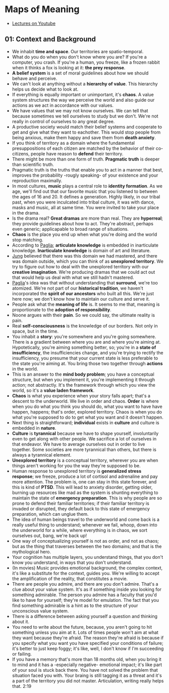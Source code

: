 # Maps of Meaning

* [Lectures on Youtube](https://www.youtube.com/watch?v=I8Xc2_FtpHI&list=PLSvU92BBjbcLH2oRiOlVexd3WBxO7XqYH)

## 01: Context and Background

* We inhabit **time and space**. Our territories are spatio-temporal.
* What do you do when you don't know where you are? If you're a computer, you crash. If you're a human, you freeze, like a frozen rabbit when it thinks a fox is looking at it: **the prey response**.
* **A belief system** is a set of moral guidelines about how we should behave and perceive.
* We can't look at anything without a **hierarchy of value**. This hierarchy helps us decide what to look at.
* If everything is equally important or unimportant, it's **chaos**. A value system structures the way we perceive the world and also guide our actions as we act in accordance with our values.
* We have values that we may not know ourselves. We can tell that because sometimes we tell ourselves to study but we don't. We're not really in control of ourselves to any great degree.
* A productive society would match their belief systems and cooperate to get and give what they want to eachother. This would stop people from being anxious, make them happy and save them from **death anxiety**.
* If you think of territory as a domain where the fundamental presuppositions of each citizen are matched by the behavior of their co-citizens, people have reason to **defend** their territory.
* There might be more than one form of truth. **Pragmatic truth** is deeper than scientific truth.
* Pragmatic truth is the truths that enable you to act in a manner that best, improves the probability -rougly speaking- of your existence and your reproduction maximally.
* In most cultures, **music** plays a central role to **identity formation**. As we age, we'll find out that our favorite music that you listened to between the ages of 16 and 20. It defines a generation. Highly likely, in our tribal past, when you were inculcated into tribal culture, it was with dance, masks and music, all at same time. You were invited to take your place in the drama.
* Is the drama real? **Great dramas** are more than real. They are **hyperreal**; they provide guidelines about how to act. They're abstract, perhaps even generic; applicapable to broad range of situations.
* **Chaos** is the place you end up when what you're doing and the world stop matching.
* According to [Paglia](https://en.wikipedia.org/wiki/Camille_Paglia); **articulate knowledge** is embedded in inarticulate knowledge. **Inarticulate knowledge** is domain of art and literature.
* [Jung](https://en.wikipedia.org/wiki/Carl_Jung) believed that there was this domain we had mastered, and there was domain outside, which you can think of as **unexplored territory**. We try to figure out how to deal with the unexplored territory with our **creative imagination**. We're producing dramas that we could act out that would help us deal with what we still hadn't mastered.
* [Paglia](https://en.wikipedia.org/wiki/Camille_Paglia)'s idea was that without understanding that **surround**, we're too atomized. We're not part of our **historical tradition**, we haven't incorporated the **spirit of our ancestors** who built all this. We're just here now; we don't know how to maintain our culture and serve it.
* People ask what the **meaning of life** is. It seems to me that, meaning is proportionate to the **adoption of responsibility**.
* Noone argues with their **pain**. So we could say, the ultimate reality is pain.
* Real **self-consciousness** is the knowledge of our borders. Not only in space, but in the time.
* You inhabit a **story**: you're somewhere and you're going somewhere. There is a gradient between where you are and where you're aiming at. Hypotetically, you're aiming something better, so; you're in a **state of insufficiency**, the insufficiencies change, and you're trying to rectify the insufficiency, you presume that your current state is less preferable to the state you're aiming at. You bring those two together through  **actions** in the world.
* This is an answer to the **mind body problem**; you have a conceptual structure, but when you implement it, you're implementing it through action; not abstractly. It's the framework through which you view the world, so it's a **value laden framework**.
* **Chaos** is what you experience when your story falls apart; that's a descent to the underworld. We live in order and chaos. **Order** is where when you do what you think you should do, what you want to have have happen, happens; that's order, explored territory. Chaos is when you do what you're supposed to do to get what you want and it doesn't happen.
* Next thing is straightforward; **individual** exists in **culture** and culture is embedded in **nature**.
* **Culture** is **tyrannical** because we have to shape yourself, involuntarily even to get along with other people. We sacrifice a lot of ourselves in that endeavor. We have to average ourselves out in order to live together. Some societies are more tyrannical than others, but there is always a tyrannical element.
* **Unexplored territory** is a conceptual territory, wherever you are when things aren't working for you the way they're supposed to be.
* Human response to unexplored territory is **generalized stress response**; we freeze, produce a lot of cortisol and adrenaline and pay more attention. The problem is, one can stay in this state forever, and this is kind of **PTSD**. This will lead to anxiety disorder, getting older, burning up resources like mad as the system is shunting everything to maintain the state of **emergency preparation**. This is why people are so prone to defend their familiar territories; if their familiar territory is invaded or disrupted, they default back to this state of emergency preparation, which can unglue them.
* The idea of human beings travel to the underworld and come back is a really useful thing to understand; whenever we fail, whoop, down into the underworld for a while, where everything is in chaos, we sort ourselves out, bang, we're back up!
* One way of conceptualizing yourself is not as order, and not as chaos; but as the thing that traverses between the two domains; and that is the mythological hero.
* Your cognition has multiple layers, you understand things, that you don't know you understand, in ways that you don't understand.
* (In movies) Music provides emotional background, the complex context, it's like a substitute for the context, guides you. We're willing to accept the amplification of the reality, that constitutes a movie.
* There are people you admire, and there are you don't admire. That's a clue about your value system. It's as if something inside you looking for something admirable. The person you admire has a faculty that you'd like to have for yourself; they're model for emulation. The fact that you find something admirable is a hint as to the structure of your unconscious value system.
* There is a difference between asking yourself a question and thinking about it.
* You need to write about the future, because, you aren't going to hit something unless you aim at it. Lots of times people won't aim at what they want because they're afraid. The reason they're afraid is because if you specify what you want you have specified your conditions of failure; it's better to just keep foggy; it's like, well, I don't know if I'm succeeding or failing.
* If you have a memory that's more than 18 months old, when you bring it to mind and it has a -especially negative- emotional impact; it's like part of your soul is stuck back there. You have not solved the problem that situation faced you with. Your braing is still tagging it as a threat and it's a part of the territory you did not master. Articulation, writing really helps that. 2:19
